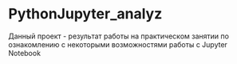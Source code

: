 # PythonJupyter_analyz

Данный проект - результат работы на практическом занятии по ознакомлению c некоторыми возможностями работы с Jupyter Notebook
